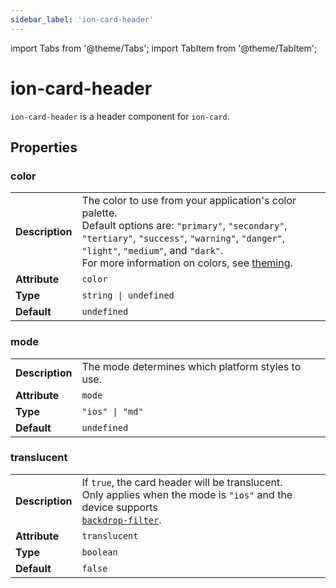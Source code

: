 ```yaml
---
sidebar_label: 'ion-card-header'
---
```


import Tabs from '@theme/Tabs';
import TabItem from '@theme/TabItem';

# ion-card-header

`ion-card-header` is a header component for `ion-card`.

## Properties

### color

|                 |                                                                                                                                                                                                                                                                                              |
| --------------- | -------------------------------------------------------------------------------------------------------------------------------------------------------------------------------------------------------------------------------------------------------------------------------------------- |
| **Description** | The color to use from your application's color palette.<br />Default options are: `"primary"`, `"secondary"`, `"tertiary"`, `"success"`, `"warning"`, `"danger"`, `"light"`, `"medium"`, and `"dark"`.<br />For more information on colors, see [theming](../theming/basics.md). |
| **Attribute**   | `color`                                                                                                                                                                                                                                                                                      |
| **Type**        | `string \| undefined`                                                                                                                                                                                                                                                                       |
| **Default**     | `undefined`                                                                                                                                                                                                                                                                                  |

### mode

|                 |                                                   |
| --------------- | ------------------------------------------------- |
| **Description** | The mode determines which platform styles to use. |
| **Attribute**   | `mode`                                            |
| **Type**        | `"ios" \| "md"`                                  |
| **Default**     | `undefined`                                       |

### translucent

|                 |                                                                                                                                                                                                                                                  |
| --------------- | ------------------------------------------------------------------------------------------------------------------------------------------------------------------------------------------------------------------------------------------------ |
| **Description** | If `true`, the card header will be translucent.<br />Only applies when the mode is `"ios"` and the device supports<br />[`backdrop-filter`](https://developer.mozilla.org/en-US/docs/Web/CSS/backdrop-filter#Browser_compatibility). |
| **Attribute**   | `translucent`                                                                                                                                                                                                                                    |
| **Type**        | `boolean`                                                                                                                                                                                                                                        |
| **Default**     | `false`                                                                                                                                                                                                                                          |

